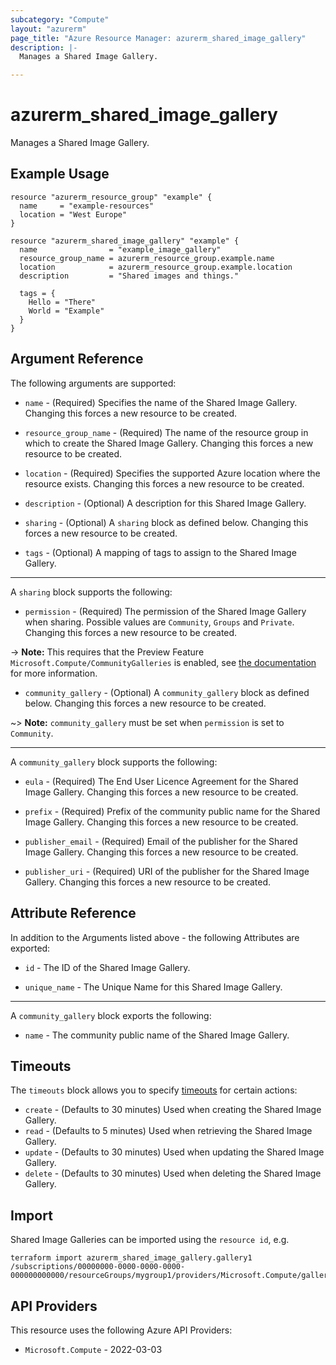 ```yaml
---
subcategory: "Compute"
layout: "azurerm"
page_title: "Azure Resource Manager: azurerm_shared_image_gallery"
description: |-
  Manages a Shared Image Gallery.

---
```


# azurerm_shared_image_gallery

Manages a Shared Image Gallery.

## Example Usage

```hcl
resource "azurerm_resource_group" "example" {
  name     = "example-resources"
  location = "West Europe"
}

resource "azurerm_shared_image_gallery" "example" {
  name                = "example_image_gallery"
  resource_group_name = azurerm_resource_group.example.name
  location            = azurerm_resource_group.example.location
  description         = "Shared images and things."

  tags = {
    Hello = "There"
    World = "Example"
  }
}
```

## Argument Reference

The following arguments are supported:

* `name` - (Required) Specifies the name of the Shared Image Gallery. Changing this forces a new resource to be created.

* `resource_group_name` - (Required) The name of the resource group in which to create the Shared Image Gallery. Changing this forces a new resource to be created.

* `location` - (Required) Specifies the supported Azure location where the resource exists. Changing this forces a new resource to be created.

* `description` - (Optional) A description for this Shared Image Gallery.

* `sharing` - (Optional) A `sharing` block as defined below. Changing this forces a new resource to be created.

* `tags` - (Optional) A mapping of tags to assign to the Shared Image Gallery.

---

A `sharing` block supports the following:

* `permission` - (Required) The permission of the Shared Image Gallery when sharing. Possible values are `Community`, `Groups` and `Private`. Changing this forces a new resource to be created.

-> **Note:** This requires that the Preview Feature `Microsoft.Compute/CommunityGalleries` is enabled, see [the documentation](https://learn.microsoft.com/azure/virtual-machines/share-gallery-community?tabs=cli) for more information.

* `community_gallery` - (Optional) A `community_gallery` block as defined below. Changing this forces a new resource to be created.

~> **Note:** `community_gallery` must be set when `permission` is set to `Community`.

---

A `community_gallery` block supports the following:

* `eula` - (Required) The End User Licence Agreement for the Shared Image Gallery. Changing this forces a new resource to be created.

* `prefix` - (Required) Prefix of the community public name for the Shared Image Gallery. Changing this forces a new resource to be created.

* `publisher_email` - (Required) Email of the publisher for the Shared Image Gallery. Changing this forces a new resource to be created.

* `publisher_uri` - (Required) URI of the publisher for the Shared Image Gallery. Changing this forces a new resource to be created.

## Attribute Reference

In addition to the Arguments listed above - the following Attributes are exported:

* `id` - The ID of the Shared Image Gallery.

* `unique_name` - The Unique Name for this Shared Image Gallery.

---

A `community_gallery` block exports the following:

* `name` - The community public name of the Shared Image Gallery.

## Timeouts

The `timeouts` block allows you to specify [timeouts](https://developer.hashicorp.com/terraform/language/resources/configure#define-operation-timeouts) for certain actions:

* `create` - (Defaults to 30 minutes) Used when creating the Shared Image Gallery.
* `read` - (Defaults to 5 minutes) Used when retrieving the Shared Image Gallery.
* `update` - (Defaults to 30 minutes) Used when updating the Shared Image Gallery.
* `delete` - (Defaults to 30 minutes) Used when deleting the Shared Image Gallery.

## Import

Shared Image Galleries can be imported using the `resource id`, e.g.

```shell
terraform import azurerm_shared_image_gallery.gallery1 /subscriptions/00000000-0000-0000-0000-000000000000/resourceGroups/mygroup1/providers/Microsoft.Compute/galleries/gallery1
```

## API Providers
<!-- This section is generated, changes will be overwritten -->
This resource uses the following Azure API Providers:

* `Microsoft.Compute` - 2022-03-03
